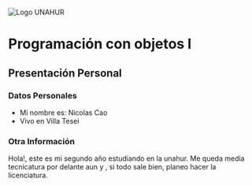 ![Logo UNAHUR](./UNAHUR.png)

# Programación con objetos I
## Presentación Personal

### Datos Personales
- Mi nombre es: Nicolas Cao
- Vivo en Villa Tesei


### Otra Información

Hola!, este es mi segundo año estudiando en la unahur. Me queda media tecnicatura por delante aun y , si todo sale bien, planeo hacer la licenciatura.
